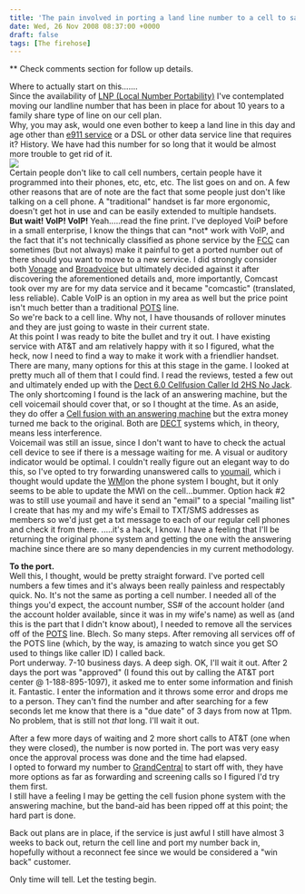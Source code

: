 ```yaml
---
title: 'The pain involved in porting a land line number to a cell to save a few bucks and keep a number'
date: Wed, 26 Nov 2008 08:37:00 +0000
draft: false
tags: [The firehose]
---
```


\*\* Check comments section for follow up details.  
  
Where to actually start on this.......  
Since the availability of [LNP (Local Number Portability)](http://en.wikipedia.org/wiki/Local_number_portability) I've contemplated moving our landline number that has been in place for about 10 years to a family share type of line on our cell plan.  
Why, you may ask, would one even bother to keep a land line in this day and age other than [e911 service](http://en.wikipedia.org/wiki/E911) or a DSL or other data service line that requires it? History. We have had this number for so long that it would be almost more trouble to get rid of it.  
![](http://www.geekologie.com/2006/08/31/analog_cell_phone.jpg)  
Certain people don't like to call cell numbers, certain people have it programmed into their phones, etc, etc, etc. The list goes on and on. A few other reasons that are of note are the fact that some people just don't like talking on a cell phone. A "traditional" handset is far more ergonomic, doesn't get hot in use and can be easily extended to multiple handsets.  
**But wait! VoIP! VoIP!** Yeah.....read the fine print. I've deployed VoiP before in a small enterprise, I know the things that can \*not\* work with VoIP, and the fact that it's not technically classified as phone service by the [FCC](http://www.fcc.gov/) can sometimes (but not always) make it painful to get a ported number out of there should you want to move to a new service. I did strongly consider both [Vonage](http://www.vonage.com/) and [Broadvoice](http://www.broadvoice.com/) but ultimately decided against it after discovering the aforementioned details and, more importantly, Comcast took over my are for my data service and it became "comcastic" (translated, less reliable). Cable VoIP is an option in my area as well but the price point isn't much better than a traditional [POTS](http://en.wikipedia.org/wiki/POTS) line.  
So we're back to a cell line. Why not, I have thousands of rollover minutes and they are just going to waste in their current state.  
At this point I was ready to bite the bullet and try it out. I have existing service with AT&T and am relatively happy with it so I figured, what the heck, now I need to find a way to make it work with a friendlier handset.  
There are many, many options for this at this stage in the game. I looked at pretty much all of them that I could find. I read the reviews, tested a few out and ultimately ended up with the [Dect 6.0 Cellfusion Caller Id 2HS No Jack](http://www.amazon.com/Dect-6-0-Cellfusion-Caller-Jack/dp/B001ACXI6U/ref=sr_1_9?ie=UTF8&s=electronics&qid=1227159254&sr=1-9). The only shortcoming I found is the lack of an answering machine, but the cell voicemail should cover that, or so I thought at the time. As an aside, they do offer a [Cell fusion with an answering machine](http://www.amazon.com/Thomson-28128EE2-Cell-Fusion-Dual/dp/B000NWEJK2) but the extra money turned me back to the original. Both are [DECT](http://en.wikipedia.org/wiki/DECT) systems which, in theory, means less interference.  
Voicemail was still an issue, since I don't want to have to check the actual cell device to see if there is a message waiting for me. A visual or auditory indicator would be optimal. I couldn't really figure out an elegant way to do this, so I've opted to try forwarding unanswered calls to [youmail](http://www.youmail.com/), which i thought would update the [WMI](http://en.wikipedia.org/wiki/Message_Waiting_Indicator)on the phone system I bought, but it only seems to be able to update the MWI on the cell...bummer. Option hack #2 was to still use youmail and have it send an "email" to a special "mailing list" I create that has my and my wife's Email to TXT/SMS addresses as members so we'd just get a txt message to each of our regular cell phones and check it from there. .....it's a hack, I know. I have a feeling that I'll be returning the original phone system and getting the one with the answering machine since there are so many dependencies in my current methodology.  
  
**To the port.**  
Well this, I thought, would be pretty straight forward. I've ported cell numbers a few times and it's always been really painless and respectably quick. No. It's not the same as porting a cell number. I needed all of the things you'd expect, the account number, SS# of the account holder (and the account holder available, since it was in my wife's name) as well as (and this is the part that I didn't know about), I needed to remove all the services off of the [POTS](http://en.wikipedia.org/wiki/POTS) line. Blech. So many steps. After removing all services off of the POTS line (which, by the way, is amazing to watch since you get SO used to things like caller ID) I called back.  
Port underway. 7-10 business days. A deep sigh. OK, I'll wait it out. After 2 days the port was "approved" (I found this out by calling the AT&T port center @ 1-188-895-1097), it asked me to enter some information and finish it. Fantastic. I enter the information and it throws some error and drops me to a person. They can't find the number and after searching for a few seconds let me know that there is a "due date" of 3 days from now at 11pm. No problem, that is still not _that_ long. I'll wait it out.  
  
After a few more days of waiting and 2 more short calls to AT&T (one when they were closed), the number is now ported in. The port was very easy once the approval process was done and the time had elapsed.  
I opted to forward my number to [GrandCentral](http://grandcentral.com/) to start off with, they have more options as far as forwarding and screening calls so I figured I'd try them first.  
I still have a feeling I may be getting the cell fusion phone system with the answering machine, but the band-aid has been ripped off at this point; the hard part is done.  
  
Back out plans are in place, if the service is just awful I still have almost 3 weeks to back out, return the cell line and port my number back in, hopefully without a reconnect fee since we would be considered a "win back" customer.  
  
Only time will tell. Let the testing begin.